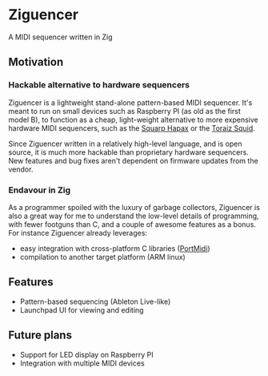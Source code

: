 # Ziguencer

A MIDI sequencer written in Zig

## Motivation

### Hackable alternative to hardware sequencers

Ziguencer is a lightweight stand-alone pattern-based MIDI sequencer. 
It's meant to run on small devices such as Raspberry PI (as old as the first model B), to function as a cheap, light-weight alternative to more expensive hardware MIDI sequencers,
such as the [Squarp Hapax](https://squarp.net/hapax/) or the [Toraiz Squid](https://www.pioneerdj.com/en/landing/toraiz/toraiz-squid/).

Since Ziguencer written in a relatively high-level language, and is open source, 
it is much more hackable than proprietary hardware sequencers. New features and bug fixes aren't dependent on firmware updates from the vendor.

### Endavour in Zig

As a programmer spoiled with the luxury of garbage collectors, Ziguencer is also a great way for me to understand the low-level details of programming, 
with fewer footguns than C, and a couple of awesome features as a bonus. For instance Ziguencer already leverages:
- easy integration with cross-platform C libraries ([PortMidi](https://github.com/PortMidi/portmidi))
- compilation to another target platform (ARM linux)

## Features

- Pattern-based sequencing (Ableton Live-like)
- Launchpad UI for viewing and editing

## Future plans
- Support for LED display on Raspberry PI
- Integration with multiple MIDI devices
